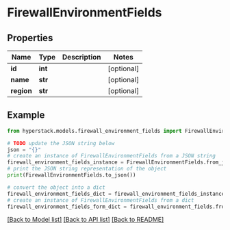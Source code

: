 # FirewallEnvironmentFields


## Properties

Name | Type | Description | Notes
------------ | ------------- | ------------- | -------------
**id** | **int** |  | [optional] 
**name** | **str** |  | [optional] 
**region** | **str** |  | [optional] 

## Example

```python
from hyperstack.models.firewall_environment_fields import FirewallEnvironmentFields

# TODO update the JSON string below
json = "{}"
# create an instance of FirewallEnvironmentFields from a JSON string
firewall_environment_fields_instance = FirewallEnvironmentFields.from_json(json)
# print the JSON string representation of the object
print(FirewallEnvironmentFields.to_json())

# convert the object into a dict
firewall_environment_fields_dict = firewall_environment_fields_instance.to_dict()
# create an instance of FirewallEnvironmentFields from a dict
firewall_environment_fields_form_dict = firewall_environment_fields.from_dict(firewall_environment_fields_dict)
```
[[Back to Model list]](../README.md#documentation-for-models) [[Back to API list]](../README.md#documentation-for-api-endpoints) [[Back to README]](../README.md)


